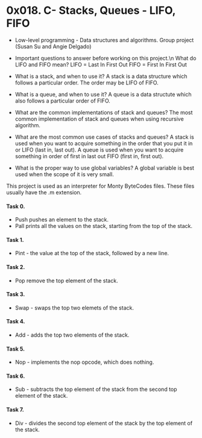 # 0x018. C- Stacks, Queues - LIFO, FIFO
- Low-level programming - Data structures and algorithms.
Group project (Susan Su and Angie Delgado)

- Important questions to answer before working on this project.\n
What do LIFO and FIFO mean?
LIFO = Last In First Out
FIFO = First In First Out
- What is a stack, and when to use it?
A stack is a data structure which follows a particular order. The order may be
LIFO of FIFO.
- What is a queue, and when to use it?
A queue is a data structute which also follows a particular order of FIFO.
- What are the common implementations of stack and queues?
The most common implementation of stack and queues when using recursive
algorithm.
- What are the most common use cases of stacks and queues?
A stack is used when you want to acquire something in the order that you put it
in or LIFO (last in, last out).
A queue is used when you want to acquire something in order of first in
last out FIFO (first in, first out).
- What is the proper way to use global variables?
A global variable is best used when the scope of it is very small.

This project is used as an interpreter for Monty ByteCodes files.
These files usually have the .m extension.

#### Task 0.
- Push pushes an element to the stack.
- Pall prints all the values on the stack, starting from the top of the stack.
#### Task 1.
- Pint - the value at the top of the stack, followed by a new line.
#### Task 2.
- Pop remove the top element of the stack.
#### Task 3.
- Swap - swaps the top two elemets of the stack.
#### Task 4.
- Add - adds the top two elements of the stack.
#### Task 5.
- Nop - implements the nop opcode, which does nothing.
#### Task 6.
- Sub - subtracts the top element of the stack from the second top element of
the stack.
#### Task 7.
- Div - divides the second top element of the stack by the top element of the stack. 
